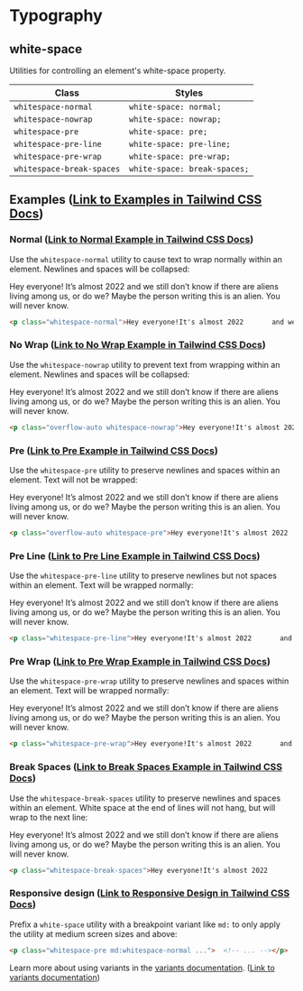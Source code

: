 # Typography

## white-space

Utilities for controlling an element's white-space property.

| Class                     | Styles                        |
|---------------------------|-------------------------------|
| `whitespace-normal`       | `white-space: normal;`        |
| `whitespace-nowrap`       | `white-space: nowrap;`        |
| `whitespace-pre`          | `white-space: pre;`           |
| `whitespace-pre-line`     | `white-space: pre-line;`      |
| `whitespace-pre-wrap`     | `white-space: pre-wrap;`      |
| `whitespace-break-spaces` | `white-space: break-spaces;` |

## Examples ([Link to Examples in Tailwind CSS Docs](https://tailwindcss.com/docs/white-space#examples))

### Normal ([Link to Normal Example in Tailwind CSS Docs](https://tailwindcss.com/docs/white-space#normal))

Use the `whitespace-normal` utility to cause text to wrap normally within an element. Newlines and spaces will be collapsed:

Hey everyone! It’s almost 2022 and we still don’t know if there are aliens living among us, or do we? Maybe the person writing this is an alien. You will never know.

```html
<p class="whitespace-normal">Hey everyone!It's almost 2022       and we still don't know if there             are aliens living among us, or do we? Maybe the person writing this is an alien.You will never know.</p>
```

### No Wrap ([Link to No Wrap Example in Tailwind CSS Docs](https://tailwindcss.com/docs/white-space#no-wrap))

Use the `whitespace-nowrap` utility to prevent text from wrapping within an element. Newlines and spaces will be collapsed:

Hey everyone! It’s almost 2022 and we still don’t know if there are aliens living among us, or do we? Maybe the person writing this is an alien. You will never know.

```html
<p class="overflow-auto whitespace-nowrap">Hey everyone!It's almost 2022       and we still don't know if there             are aliens living among us, or do we? Maybe the person writing this is an alien.You will never know.</p>
```

### Pre ([Link to Pre Example in Tailwind CSS Docs](https://tailwindcss.com/docs/white-space#pre))

Use the `whitespace-pre` utility to preserve newlines and spaces within an element. Text will not be wrapped:

Hey everyone! It’s almost 2022 and we still don’t know if there are aliens living among us, or do we? Maybe the person writing this is an alien. You will never know.

```html
<p class="overflow-auto whitespace-pre">Hey everyone!It's almost 2022       and we still don't know if there             are aliens living among us, or do we? Maybe the person writing this is an alien.You will never know.</p>
```

### Pre Line ([Link to Pre Line Example in Tailwind CSS Docs](https://tailwindcss.com/docs/white-space#pre-line))

Use the `whitespace-pre-line` utility to preserve newlines but not spaces within an element. Text will be wrapped normally:

Hey everyone! It’s almost 2022 and we still don’t know if there are aliens living among us, or do we? Maybe the person writing this is an alien. You will never know.

```html
<p class="whitespace-pre-line">Hey everyone!It's almost 2022       and we still don't know if there             are aliens living among us, or do we? Maybe the person writing this is an alien.You will never know.</p>
```

### Pre Wrap ([Link to Pre Wrap Example in Tailwind CSS Docs](https://tailwindcss.com/docs/white-space#pre-wrap))

Use the `whitespace-pre-wrap` utility to preserve newlines and spaces within an element. Text will be wrapped normally:

Hey everyone! It’s almost 2022 and we still don’t know if there are aliens living among us, or do we? Maybe the person writing this is an alien. You will never know.

```html
<p class="whitespace-pre-wrap">Hey everyone!It's almost 2022       and we still don't know if there             are aliens living among us, or do we? Maybe the person writing this is an alien.You will never know.</p>
```

### Break Spaces ([Link to Break Spaces Example in Tailwind CSS Docs](https://tailwindcss.com/docs/white-space#break-spaces))

Use the `whitespace-break-spaces` utility to preserve newlines and spaces within an element. White space at the end of lines will not hang, but will wrap to the next line:

Hey everyone! It’s almost 2022 and we still don’t know if there are aliens living among us, or do we? Maybe the person writing this is an alien. You will never know.

```html
<p class="whitespace-break-spaces">Hey everyone!It's almost 2022       and we still don't know if there             are aliens living among us, or do we? Maybe the person writing this is an alien.You will never know.</p>
```

### Responsive design ([Link to Responsive Design in Tailwind CSS Docs](https://tailwindcss.com/docs/white-space#responsive-design))

Prefix a `white-space` utility with a breakpoint variant like `md:` to only apply the utility at medium screen sizes and above:

```html
<p class="whitespace-pre md:whitespace-normal ...">  <!-- ... --></p>
```

Learn more about using variants in the [variants documentation](https://tailwindcss.com/docs/hover-focus-and-other-states). ([Link to variants documentation](https://tailwindcss.com/docs/hover-focus-and-other-states))
